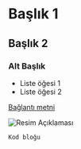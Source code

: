 # Başlık 1

## Başlık 2

### Alt Başlık

- Liste öğesi 1
- Liste öğesi 2

[Bağlantı metni](http://www.google.com)

![Resim Açıklaması](resim-urlsi.jpg)

`Kod bloğu`
